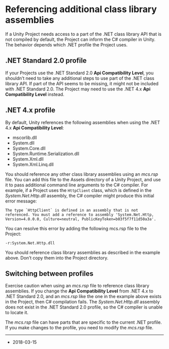 # Referencing additional class library assemblies

If a Unity Project needs access to a part of the .NET class library API that is not compiled by default, the Project can inform the C# compiler in Unity. The behavior depends which .NET profile the Project uses.

## .NET Standard 2.0 profile

If your Projects use the .NET Standard 2.0 __Api Compatibility Level__, you shouldn’t need to take any additional steps to use part of the .NET class library API. If part of the API seems to be missing, it might not be included with .NET Standard 2.0. The Project may need to use the .NET 4.x __Api Compatibility Level__ instead.

## .NET 4.x profile

By default, Unity references the following assemblies when using the .NET 4.x __Api Compatibility Level__:

* mscorlib.dll
* System.dll
* System.Core.dll
* System.Runtime.Serialization.dll
* System.Xml.dll
* System.Xml.Linq.dll

You should reference any other class library assemblies using an _mcs.rsp_ file. You can add this file to the Assets directory of a Unity Project, and use it to pass additional command line arguments to the C# compiler. For example, if a Project uses the `HttpClient` class, which is defined in the _System.Net.Http.dll_ assembly, the C# compiler might produce this initial error message:

```
The type `HttpClient` is defined in an assembly that is not referenced. You must add a reference to assembly 'System.Net.Http, Version=4.0.0.0, Culture=neutral, PublicKeyToken=b03f5f7f11d50a3a'.
```

You can resolve this error by adding the following mcs.rsp file to the Project:

```
-r:System.Net.Http.dll
```

You should reference class library assemblies as described in the example above. Don’t copy them into the Project directory.

## Switching between profiles

Exercise caution when using an _mcs.rsp_ file to reference class library assemblies. If you change the __Api Compatibility Level__ from .NET 4.x to .NET Standard 2.0, and an _mcs.rsp_ like the one in the example above exists in the Project, then C# compilation fails. The _System.Net.Http.dll_ assembly does not exist in the .NET Standard 2.0 profile, so the C# compiler is unable to locate it.

The _mcs.rsp_ file can have parts that are specific to the current .NET profile. If you make changes to the profile, you need to modify the _mcs.rsp_ file.

---

* <span class="page-edit">2018-03-15  <!-- include IncludeTextAmendPageYesEdit --></span>
